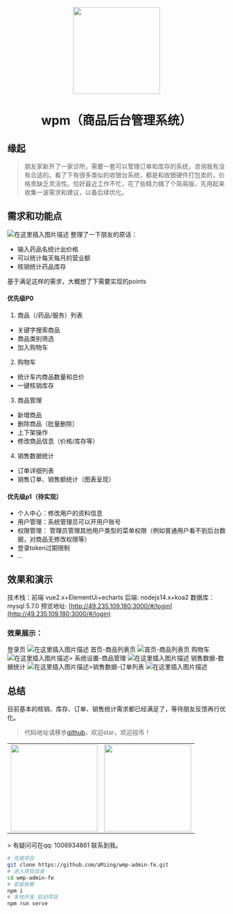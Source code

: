 <div align="center"><img width="200" src="https://gitee.com/amingxiansen/images/raw/master/logos/logo-common.png"/>
<h1> wpm（商品后台管理系统） </h1>
</div>


## 缘起

> 朋友家新开了一家诊所，需要一套可以管理订单和库存的系统，咨询我有没有合适的。看了下有很多类似的收银台系统，都是和收银硬件打包卖的，价格贵缺乏灵活性。恰好最近工作不忙，花了些精力搞了个简易版，先用起来收集一波需求和建议，以备后续优化。

## 需求和功能点
![在这里插入图片描述](https://img-blog.csdnimg.cn/20210606232843545.png)
整理了一下朋友的原话：
+ 输入药品名统计出价格
+ 可以统计每天每月的营业额
+ 核销统计药品库存

基于满足这样的需求，大概想了下需要实现的points
#### 优先级P0
1. 商品（/药品/服务）列表
  + 关键字搜索商品
  + 商品类别筛选
  + 加入购物车
2. 购物车
  + 统计车内商品数量和总价
  + 一键核销库存
3. 商品管理
  + 新增商品
  + 删除商品（批量删除）
  + 上下架操作
  + 修改商品信息（价格/库存等）
4. 销售数据统计
  + 订单详细列表
  + 销售订单、销售额统计（图表呈现）

#### 优先级p1（待实现）
+ 个人中心：修改用户的资料信息
+ 用户管理：系统管理员可以开用户账号
+ 权限管理： 管理员管理其他用户类型的菜单权限（例如普通用户看不到后台数据，对商品无修改权限等）
+ 登录token过期限制
+ ...

## 效果和演示
技术栈：前端 vue2.x+ElementUi+echarts
后端: nodejs14.x+koa2
数据库：mysql 5.7.0
预览地址: [http://49.235.109.180:3000/#/login](http://49.235.109.180:3000/#/login) 
### 效果展示：
 登录页
![在这里插入图片描述](https://img-blog.csdnimg.cn/20210606235635159.png?x-oss-process=image/watermark,type_ZmFuZ3poZW5naGVpdGk,shadow_10,text_aHR0cHM6Ly9ibG9nLmNzZG4ubmV0L3FxXzM5MzkzODk5,size_16,color_FFFFFF,t_70)
 首页-商品列表页
![首页-商品列表页](https://img-blog.csdnimg.cn/20210606234850884.png?x-oss-process=image/watermark,type_ZmFuZ3poZW5naGVpdGk,shadow_10,text_aHR0cHM6Ly9ibG9nLmNzZG4ubmV0L3FxXzM5MzkzODk5,size_16,color_FFFFFF,t_70)
 购物车
![在这里插入图片描述](https://img-blog.csdnimg.cn/20210606235113853.png?x-oss-process=image/watermark,type_ZmFuZ3poZW5naGVpdGk,shadow_10,text_aHR0cHM6Ly9ibG9nLmNzZG4ubmV0L3FxXzM5MzkzODk5,size_16,color_FFFFFF,t_70)> 系统设置-商品管理
![在这里插入图片描述](https://img-blog.csdnimg.cn/20210606235252348.png?x-oss-process=image/watermark,type_ZmFuZ3poZW5naGVpdGk,shadow_10,text_aHR0cHM6Ly9ibG9nLmNzZG4ubmV0L3FxXzM5MzkzODk5,size_16,color_FFFFFF,t_70)
 销售数据-数据统计
![在这里插入图片描述](https://img-blog.csdnimg.cn/20210606235418874.png?x-oss-process=image/watermark,type_ZmFuZ3poZW5naGVpdGk,shadow_10,text_aHR0cHM6Ly9ibG9nLmNzZG4ubmV0L3FxXzM5MzkzODk5,size_16,color_FFFFFF,t_70)>销售数据-订单列表
![在这里插入图片描述](https://img-blog.csdnimg.cn/20210606235534932.png?x-oss-process=image/watermark,type_ZmFuZ3poZW5naGVpdGk,shadow_10,text_aHR0cHM6Ly9ibG9nLmNzZG4ubmV0L3FxXzM5MzkzODk5,size_16,color_FFFFFF,t_70)

## 总结
目前基本的核销、库存、订单、销售统计需求都已经满足了，等待朋友反馈再行优化。
> 代码地址请移步[github](https://github.com/aMiing/wmp-admin-fe)，欢迎star，欢迎投币！
> 
<table>
<tr>
<td>
<img width="200px" src="https://gitee.com/amingxiansen/images/raw/master/qr_code/zfb.jpeg">
</td>
<td>
<img width="200px" src="https://gitee.com/amingxiansen/images/raw/master/qr_code/wechat.jpeg">
</td>
</tr>
</table>
> 有疑问可在qq: 1006934861 联系到我。


```bash
# 克隆项目
git clone https://github.com/aMiing/wmp-admin-fe.git
# 进入项目目录
cd wmp-admin-fe
# 安装依赖
npm i
# 本地开发 启动项目
npm run serve
```

